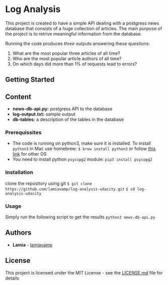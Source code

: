 # Log Analysis
This project is created to have a simple API dealing with a postgress news database that consists of a huge collection of articles. The main purpose of the project is to retrive meaningful information from the database.

Running the code produces *three* outputs answering these questions:
1. What are the most popular three articles of all time?
2. Who are the most popular article authors of all time?
3. On which days did more than 1% of requests lead to errors?

## Getting Started

## Content
- **news-db-api.py:** postgress API to the database
- **log-output.txt:** sample output
- **db-tables:** a description of the tables in the database

### Prerequissites
- The code is running on python3, make sure it is installed. To install `python3` in Mac use homebrew: 
`$ brew install python3`
or follow [this link](https://realpython.com/installing-python) for other OS 
- You need to install python `psycopg2` module:
`pip3 install psycopg2`

### Installation
clone the repository using git
`$ git clone https://github.com/lamiavamp/log-analysis-udacity.git`
`$ cd log-analysis-udacity`

### Usage
Simply run the following script to get the results
`python3 news-db-api.py`

## Authors
* **Lamia** - [lamiavamp](https://github.com/lamiavamp)

## License

This project is licensed under the MIT License - see the [LICENSE.md](LICENSE.md) file for details